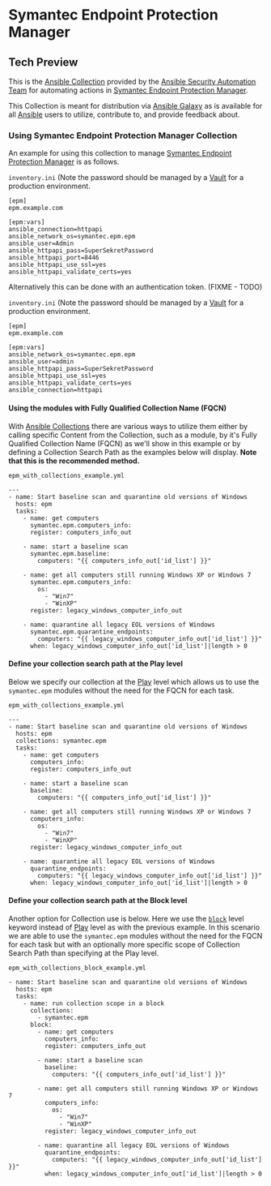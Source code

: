 # Symantec Endpoint Protection Manager

## Tech Preview

This is the [Ansible
Collection](https://docs.ansible.com/ansible/latest/dev_guide/developing_collections.html)
provided by the [Ansible Security Automation
Team](https://github.com/ansible-security) for automating actions in [Symantec
Endpoint Protection Manager](https://www.symantec.com/products/endpoint).

This Collection is meant for distribution via
[Ansible Galaxy](https://galaxy.ansible.com/) as is available for all
[Ansible](https://github.com/ansible/ansible) users to utilize, contribute to,
and provide feedback about.

### Using Symantec Endpoint Protection Manager Collection

An example for using this collection to manage
[Symantec Endpoint Protection Manager](https://www.symantec.com/products/endpoint)
is as follows.

`inventory.ini` (Note the password should be managed by a [Vault](https://docs.ansible.com/ansible/latest/user_guide/vault.html) for a production environment.
```
[epm]
epm.example.com

[epm:vars]
ansible_connection=httpapi
ansible_network_os=symantec.epm.epm
ansible_user=Admin
ansible_httpapi_pass=SuperSekretPassword
ansible_httpapi_port=8446
ansible_httpapi_use_ssl=yes
ansible_httpapi_validate_certs=yes
```

Alternatively this can be done with an authentication token. (FIXME - TODO)


`inventory.ini` (Note the password should be managed by a [Vault](https://docs.ansible.com/ansible/latest/user_guide/vault.html) for a production environment.
```
[epm]
epm.example.com

[epm:vars]
ansible_network_os=symantec.epm.epm
ansible_user=admin
ansible_httpapi_pass=SuperSekretPassword
ansible_httpapi_use_ssl=yes
ansible_httpapi_validate_certs=yes
ansible_connection=httpapi
```

#### Using the modules with Fully Qualified Collection Name (FQCN)

With [Ansible
Collections](https://docs.ansible.com/ansible/latest/dev_guide/developing_collections.html)
there are various ways to utilize them either by calling specific Content from
the Collection, such as a module, by it's Fully Qualified Collection Name (FQCN)
as we'll show in this example or by defining a Collection Search Path as the
examples below will display. **Note that this is the recommended method.**

`epm_with_collections_example.yml`
```
---
- name: Start baseline scan and quarantine old versions of Windows
  hosts: epm
  tasks:
    - name: get computers
      symantec.epm.computers_info:
      register: computers_info_out

    - name: start a baseline scan
      symantec.epm.baseline:
        computers: "{{ computers_info_out['id_list'] }}"

    - name: get all computers still running Windows XP or Windows 7
      symantec.epm.computers_info:
        os:
          - "Win7"
          - "WinXP"
      register: legacy_windows_computer_info_out

    - name: quarantine all legacy EOL versions of Windows
      symantec.epm.quarantine_endpoints:
        computers: "{{ legacy_windows_computer_info_out['id_list'] }}"
      when: legacy_windows_computer_info_out['id_list']|length > 0

```

#### Define your collection search path at the Play level

Below we specify our collection at the
[Play](https://docs.ansible.com/ansible/latest/user_guide/playbooks_intro.html)
level which allows us to use the `symantec.epm` modules without
the need for the FQCN for each task.

`epm_with_collections_example.yml`
```
---
- name: Start baseline scan and quarantine old versions of Windows
  hosts: epm
  collections: symantec.epm
  tasks:
    - name: get computers
      computers_info:
      register: computers_info_out

    - name: start a baseline scan
      baseline:
        computers: "{{ computers_info_out['id_list'] }}"

    - name: get all computers still running Windows XP or Windows 7
      computers_info:
        os:
          - "Win7"
          - "WinXP"
      register: legacy_windows_computer_info_out

    - name: quarantine all legacy EOL versions of Windows
      quarantine_endpoints:
        computers: "{{ legacy_windows_computer_info_out['id_list'] }}"
      when: legacy_windows_computer_info_out['id_list']|length > 0

```

#### Define your collection search path at the Block level

Another option for Collection use is below. Here we use the
[`block`](https://docs.ansible.com/ansible/latest/user_guide/playbooks_blocks.html)
level keyword instead of [Play](https://docs.ansible.com/ansible/latest/user_guide/playbooks_intro.html)
level as with the previous example. In this scenario we are able to use the
`symantec.epm` modules without the need for the FQCN for each
task but with an optionally more specific scope of Collection Search Path than
specifying at the Play level.

`epm_with_collections_block_example.yml`
```
- name: Start baseline scan and quarantine old versions of Windows
  hosts: epm
  tasks:
    - name: run collection scope in a block
      collections:
        - symantec.epm
      block:
        - name: get computers
          computers_info:
          register: computers_info_out

        - name: start a baseline scan
          baseline:
            computers: "{{ computers_info_out['id_list'] }}"

        - name: get all computers still running Windows XP or Windows 7
          computers_info:
            os:
              - "Win7"
              - "WinXP"
          register: legacy_windows_computer_info_out

        - name: quarantine all legacy EOL versions of Windows
          quarantine_endpoints:
            computers: "{{ legacy_windows_computer_info_out['id_list'] }}"
          when: legacy_windows_computer_info_out['id_list']|length > 0

```
